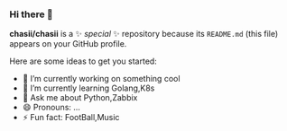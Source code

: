 ### Hi there 👋

**chasii/chasii** is a ✨ _special_ ✨ repository because its `README.md` (this file) appears on your GitHub profile.

Here are some ideas to get you started:

- 🔭 I’m currently working on something cool
- 🌱 I’m currently learning Golang,K8s
- 💬 Ask me about Python,Zabbix
- 😄 Pronouns: ...
- ⚡ Fun fact: FootBall,Music
